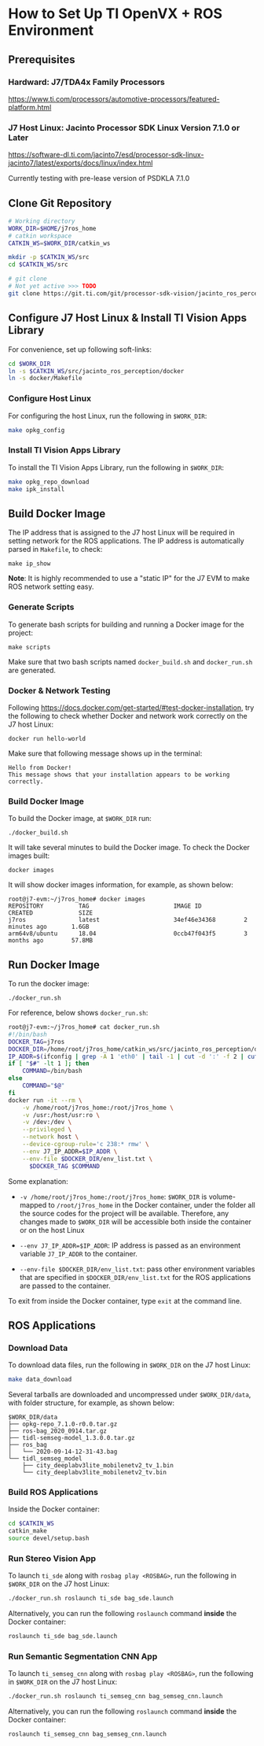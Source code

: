 How to Set Up TI OpenVX + ROS Environment
=========================================

## Prerequisites

### Hardward: J7/TDA4x Family Processors
https://www.ti.com/processors/automotive-processors/featured-platform.html

### J7 Host Linux: Jacinto Processor SDK Linux Version 7.1.0 or Later
https://software-dl.ti.com/jacinto7/esd/processor-sdk-linux-jacinto7/latest/exports/docs/linux/index.html

Currently testing with pre-lease version of PSDKLA 7.1.0

<!-- ================================================================================= -->
## Clone Git Repository
```sh
# Working directory
WORK_DIR=$HOME/j7ros_home
# catkin workspace
CATKIN_WS=$WORK_DIR/catkin_ws

mkdir -p $CATKIN_WS/src
cd $CATKIN_WS/src

# git clone
# Not yet active >>> TODO
git clone https://git.ti.com/git/processor-sdk-vision/jacinto_ros_perception.git jacinto_ros_perception
```

## Configure J7 Host Linux & Install TI Vision Apps Library

For convenience, set up following soft-links:
```sh
cd $WORK_DIR
ln -s $CATKIN_WS/src/jacinto_ros_perception/docker
ln -s docker/Makefile
```

### Configure Host Linux
For configuring the host Linux, run the following in `$WORK_DIR`:
```sh
make opkg_config
```

### Install TI Vision Apps Library

To install the TI Vision Apps Library, run the following in `$WORK_DIR`:
```sh
make opkg_repo_download
make ipk_install
```

<!-- ================================================================================= -->
## Build Docker Image

The IP address that is assigned to the J7 host Linux will be required in setting network for the ROS applications.  The IP address is automatically parsed in `Makefile`, to check:
```
make ip_show
```
**Note**: It is highly recommended to use a "static IP" for the J7 EVM to make ROS network setting easy.

### Generate Scripts
To generate bash scripts for building and running a Docker image for the project:
```
make scripts
```
Make sure that two bash scripts named `docker_build.sh` and `docker_run.sh` are generated.

### Docker & Network Testing
Following https://docs.docker.com/get-started/#test-docker-installation,
try the following to check whether Docker and network work correctly on the J7 host Linux:
```
docker run hello-world
```
Make sure that following message shows up in the terminal:
```
Hello from Docker!
This message shows that your installation appears to be working correctly.
```

### Build Docker Image
To build the Docker image, at `$WORK_DIR` run:
```
./docker_build.sh
```

It will take several minutes to build the Docker image. To check the Docker images built:
```
docker images
```

It will show docker images information, for example, as shown below:
```
root@j7-evm:~/j7ros_home# docker images
REPOSITORY          TAG                        IMAGE ID            CREATED             SIZE
j7ros               latest                     34ef46e34368        2 minutes ago       1.6GB
arm64v8/ubuntu      18.04                      0ccb47f043f5        3 months ago        57.8MB
```

<!-- ================================================================================= -->
## Run Docker Image
To run the docker image:
```
./docker_run.sh
```

For reference, below shows `docker_run.sh`:
```sh
root@j7-evm:~/j7ros_home# cat docker_run.sh
#!/bin/bash
DOCKER_TAG=j7ros
DOCKER_DIR=/home/root/j7ros_home/catkin_ws/src/jacinto_ros_perception/docker
IP_ADDR=$(ifconfig | grep -A 1 'eth0' | tail -1 | cut -d ':' -f 2 | cut -d ' ' -f 1)
if [ "$#" -lt 1 ]; then
    COMMAND=/bin/bash
else
    COMMAND="$@"
fi
docker run -it --rm \
    -v /home/root/j7ros_home:/root/j7ros_home \
    -v /usr:/host/usr:ro \
    -v /dev:/dev \
    --privileged \
    --network host \
    --device-cgroup-rule='c 238:* rmw' \
    --env J7_IP_ADDR=$IP_ADDR \
    --env-file $DOCKER_DIR/env_list.txt \
      $DOCKER_TAG $COMMAND
```

Some explanation:

* `-v /home/root/j7ros_home:/root/j7ros_home`: `$WORK_DIR` is volume-mapped to `/root/j7ros_home` in the Docker container, under the folder all the source codes for the project will be available. Therefore, any changes made to `$WORK_DIR` will be accessible both inside the container or on the host Linux

* `--env J7_IP_ADDR=$IP_ADDR`: IP address is passed as an environment variable `J7_IP_ADDR` to the container.

* `--env-file $DOCKER_DIR/env_list.txt`: pass other environment variables that are specified in `$DOCKER_DIR/env_list.txt` for the ROS applications are passed to the container.

To exit from inside the Docker container, type `exit` at the command line.


<!-- ================================================================================= -->
## ROS Applications

### Download Data
To download data files, run the following in `$WORK_DIR` on the J7 host Linux:
```sh
make data_download
```
Several tarballs are downloaded and uncompressed under `$WORK_DIR/data`, with folder structure, for example, as shown below:

```
$WORK_DIR/data
├── opkg-repo_7.1.0-r0.0.tar.gz
├── ros-bag_2020_0914.tar.gz
├── tidl-semseg-model_1.3.0.0.tar.gz
├── ros_bag
│   └── 2020-09-14-12-31-43.bag
└── tidl_semseg_model
    ├── city_deeplabv3lite_mobilenetv2_tv_1.bin
    └── city_deeplabv3lite_mobilenetv2_tv.bin
```

### Build ROS Applications

Inside the Docker container:
```sh
cd $CATKIN_WS
catkin_make
source devel/setup.bash
```

### Run Stereo Vision App
To launch `ti_sde` along with `rosbag play <ROSBAG>`, run the following in `$WORK_DIR` on the J7 host Linux:
```sh
./docker_run.sh roslaunch ti_sde bag_sde.launch
```

Alternatively, you can run the following `roslaunch` command **inside** the Docker container:
```sh
roslaunch ti_sde bag_sde.launch
```

### Run Semantic Segmentation CNN App
To launch `ti_semseg_cnn` along with `rosbag play <ROSBAG>`, run the following in `$WORK_DIR` on the J7 host Linux:
```sh
./docker_run.sh roslaunch ti_semseg_cnn bag_semseg_cnn.launch
```

Alternatively, you can run the following `roslaunch` command **inside** the Docker container:
```sh
roslaunch ti_semseg_cnn bag_semseg_cnn.launch
```
